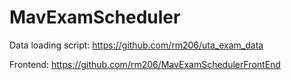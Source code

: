 # MavExamScheduler

Data loading script: https://github.com/rm206/uta_exam_data

Frontend: https://github.com/rm206/MavExamSchedulerFrontEnd 
